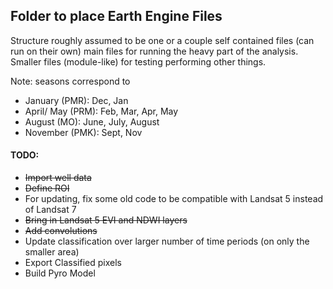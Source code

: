 ## Folder to place Earth Engine Files

Structure roughly assumed to be one or a couple self contained files (can run on their own) main files for 
running the heavy part of the analysis.  Smaller files (module-like) for testing performing other things. 

Note: seasons correspond to 

* January (PMR): Dec, Jan
* April/ May (PRM): Feb, Mar, Apr, May
* August (MO):  June, July, August
* November (PMK): Sept, Nov

#### TODO:
- ~~Import well data~~
- ~~Define ROI~~
- For updating, fix some old code to be compatible with Landsat 5 instead of Landsat 7
- ~~Bring in Landsat 5 EVI and NDWI layers~~ 
- ~~Add convolutions~~
- Update classification over larger number of time periods (on only the smaller area)
- Export Classified pixels
- Build Pyro Model
